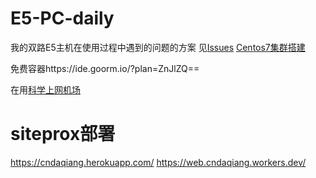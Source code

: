 # E5-PC-daily
我的双路E5主机在使用过程中遇到的问题的方案
见[Issues](https://github.com/cndaqiang/E5-PC-daily/issues)
[Centos7集群搭建](https://cndaqiang.github.io//2019/09/19/Centos7-CC19/)

免费容器https://ide.goorm.io/?plan=ZnJlZQ==

在用[科学上网机场](https://github.com/cndaqiang/E5-PC-daily/issues/28)


# siteprox部署
https://cndaqiang.herokuapp.com/
https://web.cndaqiang.workers.dev/
